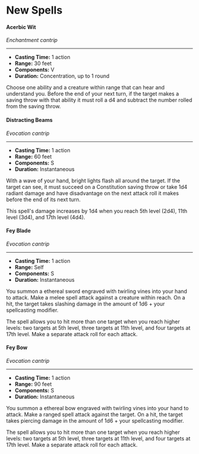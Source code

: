 <div class="phb">

# New Spells

#### Acerbic Wit
*Enchantment cantrip*
___
- **Casting Time:** 1 action
- **Range:** 30 feet
- **Components:** V
- **Duration:** Concentration, up to 1 round

Choose one ability and a creature within range that can hear and understand you. Before the end of your next turn, if the target makes a saving throw with that ability it must roll a d4 and subtract the number rolled from the saving throw.

#### Distracting Beams
*Evocation cantrip*
___
- **Casting Time:** 1 action
- **Range:** 60 feet
- **Components:** S
- **Duration:** Instantaneous

With a wave of your hand, bright lights flash all around the target. If the target can see, it must succeed on a Constitution saving throw or take 1d4 radiant damage and have disadvantage on the next attack roll it makes before the end of its next turn.

This spell's damage increases by 1d4 when you reach 5th level (2d4), 11th level (3d4), and 17th level (4d4).

#### Fey Blade
*Evocation cantrip*
___
- **Casting Time:** 1 action
- **Range:** Self
- **Components:** S
- **Duration:** Instantaneous

You summon a ethereal sword engraved with twirling vines into your hand to attack. Make a melee spell attack against a creature within reach. On a hit, the target takes slashing damage in the amount of 1d6 + your spellcasting modifier.

The spell allows you to hit more than one target when you reach higher levels: two targets at 5th level, three targets at 11th level, and four targets at 17th level. Make a separate attack roll for each attack.

#### Fey Bow
*Evocation cantrip*
___
- **Casting Time:** 1 action
- **Range:** 90 feet
- **Components:** S
- **Duration:** Instantaneous

You summon a ethereal bow engraved with twirling vines into your hand to attack. Make a ranged spell attack against the target. On a hit, the target takes piercing damage in the amount of 1d6 + your spellcasting modifier.

The spell allows you to hit more than one target when you reach higher levels: two targets at 5th level, three targets at 11th level, and four targets at 17th level. Make a separate attack roll for each attack.
